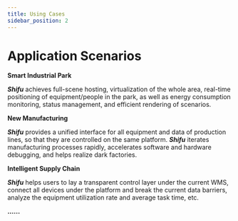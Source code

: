 ```yaml
---
title: Using Cases
sidebar_position: 2
---
```


# Application Scenarios

**Smart Industrial Park**

***Shifu*** achieves full-scene hosting, virtualization of the whole area, real-time positioning of equipment/people in the park, as well as energy consumption monitoring, status management, and efficient rendering of scenarios.

**New Manufacturing**

***Shifu*** provides a unified interface for all equipment and data of production lines, so that they are controlled on the same platform. ***Shifu*** iterates manufacturing processes rapidly, accelerates software and hardware debugging, and helps realize dark factories.

**Intelligent Supply Chain**

***Shifu*** helps users to lay a transparent control layer under the current WMS, connect all devices under the platform and break the current data barriers, analyze the equipment utilization rate and average task time, etc.

**……**
